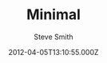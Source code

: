 ---
title: Minimal
github: https://github.com/orderedlist/minimal
demo: https://orderedlist.com/minimal/
author: Steve Smith
ssg:
  - Jekyll
cms:
  - Markdown
date: 2012-04-05T13:10:55.000Z
description: A Theme for GitHub Pages
draft: true
publish_date: '2012-04-05T13:10:55Z'
update_date: '2022-08-17T21:24:32Z'
github_star: 2004
github_fork: 684
---
